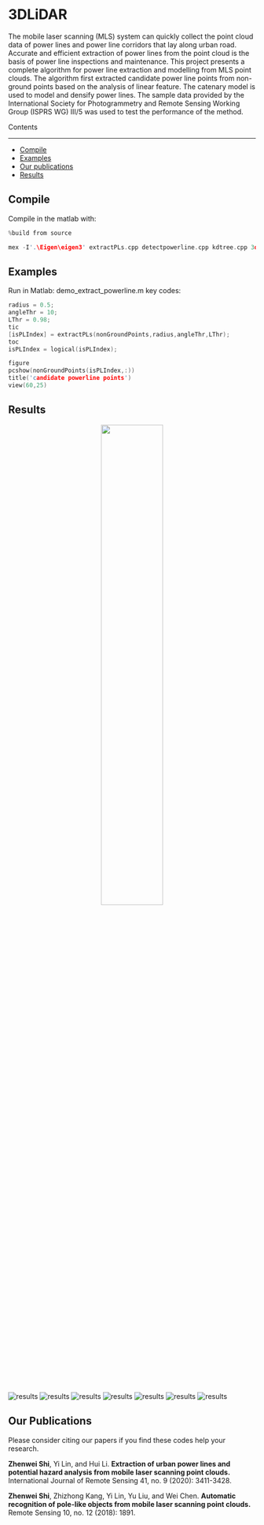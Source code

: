 # 3DLiDAR
The mobile laser scanning (MLS) system can quickly collect the point cloud data of power lines and power line corridors that lay along urban road. Accurate and efficient extraction of power lines from the point cloud is the basis of power line inspections and maintenance. This project presents a complete algorithm for power line extraction and modelling from MLS point clouds. The algorithm first extracted candidate power line points from non-ground points based on the analysis of linear feature. The catenary model is used to model and densify power lines. The sample data provided by the International Society for Photogrammetry and Remote Sensing Working Group (ISPRS WG) III/5 was used to test the performance of the method.

Contents
****

-   [Compile](#Compile)
-   [Examples](#Examples)
-   [Our publications](#our-publications)
-   [Results](#Results)

Compile
--------------
Compile in the matlab with:
```cpp
%build from source

mex -I'.\Eigen\eigen3' extractPLs.cpp detectpowerline.cpp kdtree.cpp 3dKDtree.cpp eigenmatrix.cpp
```
Examples
--------------
Run in Matlab: demo_extract_powerline.m
key codes:
```cpp
radius = 0.5;
angleThr = 10;
LThr = 0.98;
tic
[isPLIndex] = extractPLs(nonGroundPoints,radius,angleThr,LThr);
toc
isPLIndex = logical(isPLIndex);

figure
pcshow(nonGroundPoints(isPLIndex,:))
title('candidate powerline points')
view(60,25)
```

Results
--------------
<div align=center>
<img src="https://github.com/zwshi-pku/3DLiDAR/blob/main/ExtractPowerLine/re_f1_nonGroundPoints.png"  height="50%" width="50%">
</div>

![results](https://github.com/zwshi-pku/3DLiDAR/blob/main/ExtractPowerLine/re_f1_nonGroundPoints.png?x-oss-process=image/watermark,type_ZmFuZ3poZW5naGVpdGk,shadow_10,text_aHR0cHM6Ly9ibG9nLmNzZG4ubmV0L3dva2Fvd29rYW93b2thbzEyMzQ1,size_16,color_FFFFFF,t_70#pic_center=30x30)
![results](https://github.com/zwshi-pku/3DLiDAR/blob/main/ExtractPowerLine/re_f2_candidate%20powerline%20points.png?x-oss-process=image/watermark,type_ZmFuZ3poZW5naGVpdGk,shadow_10,text_aHR0cHM6Ly9ibG9nLmNzZG4ubmV0L3dva2Fvd29rYW93b2thbzEyMzQ1,size_16,color_FFFFFF,t_70#pic_center)
![results](https://github.com/zwshi-pku/3DLiDAR/blob/main/ExtractPowerLine/re_f3_candidate%20powerline%20points%20clusters.png?x-oss-process=image/watermark,type_ZmFuZ3poZW5naGVpdGk,shadow_10,text_aHR0cHM6Ly9ibG9nLmNzZG4ubmV0L3dva2Fvd29rYW93b2thbzEyMzQ1,size_16,color_FFFFFF,t_70#pic_center)
![results](https://github.com/zwshi-pku/3DLiDAR/blob/main/ExtractPowerLine/re_f4_powerline%20points%20clusters.png?x-oss-process=image/watermark,type_ZmFuZ3poZW5naGVpdGk,shadow_10,text_aHR0cHM6Ly9ibG9nLmNzZG4ubmV0L3dva2Fvd29rYW93b2thbzEyMzQ1,size_16,color_FFFFFF,t_70#pic_center)
![results](https://github.com/zwshi-pku/3DLiDAR/blob/main/ExtractPowerLine/re_f5_colorization%20clusters.png?x-oss-process=image/watermark,type_ZmFuZ3poZW5naGVpdGk,shadow_10,text_aHR0cHM6Ly9ibG9nLmNzZG4ubmV0L3dva2Fvd29rYW93b2thbzEyMzQ1,size_16,color_FFFFFF,t_70#pic_center)
![results](https://github.com/zwshi-pku/3DLiDAR/blob/main/ExtractPowerLine/re_f6_powerLines%20clusters.png?x-oss-process=image/watermark,type_ZmFuZ3poZW5naGVpdGk,shadow_10,text_aHR0cHM6Ly9ibG9nLmNzZG4ubmV0L3dva2Fvd29rYW93b2thbzEyMzQ1,size_16,color_FFFFFF,t_70#pic_center)
![results](https://github.com/zwshi-pku/3DLiDAR/blob/main/ExtractPowerLine/re_f7_Power%20line%20model.png?x-oss-process=image/watermark,type_ZmFuZ3poZW5naGVpdGk,shadow_10,text_aHR0cHM6Ly9ibG9nLmNzZG4ubmV0L3dva2Fvd29rYW93b2thbzEyMzQ1,size_16,color_FFFFFF,t_70#pic_center)

Our Publications
--------------

Please consider citing our papers if you find these codes help your research.

**Zhenwei Shi**, Yi Lin, and Hui Li. **Extraction of urban power lines and potential hazard analysis from mobile laser scanning point clouds.** International Journal of Remote Sensing 41, no. 9 (2020): 3411-3428.

**Zhenwei Shi**, Zhizhong Kang, Yi Lin, Yu Liu, and Wei Chen. **Automatic recognition of pole-like objects from mobile laser scanning point clouds.** Remote Sensing 10, no. 12 (2018): 1891.



